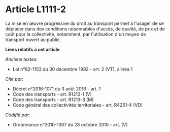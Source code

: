 # Article L1111-2

La mise en œuvre progressive du droit au transport permet à l'usager de se déplacer dans des conditions raisonnables d'accès,
de qualité, de prix et de coût pour la collectivité, notamment, par l'utilisation d'un moyen de transport ouvert au public.

**Liens relatifs à cet article**

_Anciens textes_:

  - Loi n°82-1153 du 30 décembre 1982 - art. 2 (VT), alinéa 1

_Cité par_:

  - Décret n°2016-1071 du 3 août 2016 - art. 1
  - Code des transports - art. R1213-1 (V)
  - Code des transports - art. R1213-3 (M)
  - Code général des collectivités territoriales - art. R4251-4 (VD)

_Codifié par_:

  - Ordonnance n°2010-1307 du 28 octobre 2010 - art. (V)
